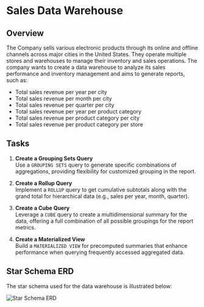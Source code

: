 # Sales Data Warehouse

## Overview
The Company sells various electronic products through its online and offline channels across major cities in the United States. They operate multiple stores and warehouses to manage their inventory and sales operations. The company wants to create a data warehouse to analyze its sales performance and inventory management and aims to generate reports, such as:

- Total sales revenue per year per city
- Total sales revenue per month per city
- Total sales revenue per quarter per city
- Total sales revenue per year per product category
- Total sales revenue per product category per city
- Total sales revenue per product category per store

## Tasks

1. **Create a Grouping Sets Query**  
   Use a `GROUPING SETS` query to generate specific combinations of aggregations, providing flexibility for customized grouping in the report.

2. **Create a Rollup Query**  
   Implement a `ROLLUP` query to get cumulative subtotals along with the grand total for hierarchical data (e.g., sales per year, month, quarter).

3. **Create a Cube Query**  
   Leverage a `CUBE` query to create a multidimensional summary for the data, offering a full combination of all possible groupings for the report metrics.

4. **Create a Materialized View**  
   Build a `MATERIALIZED VIEW` for precomputed summaries that enhance performance when querying frequently accessed aggregated data.

## Star Schema ERD
The star schema used for the data warehouse is illustrated below:

![Star Schema ERD](/Users/macos/Downloads/WORKSPACE/design_DW/salesDW/image/star-schema-ERD.png)
